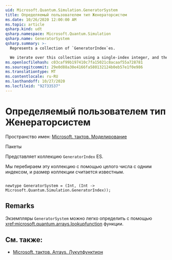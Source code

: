 ```yaml
---
uid: Microsoft.Quantum.Simulation.GeneratorSystem
title: Определяемый пользователем тип Женераторсистем
ms.date: 10/26/2020 12:00:00 AM
ms.topic: article
qsharp.kind: udt
qsharp.namespace: Microsoft.Quantum.Simulation
qsharp.name: GeneratorSystem
qsharp.summary: >-
  Represents a collection of `GeneratorIndex`es.

  We iterate over this collection using a single-index integer, and the size of the collection is assumed to be known.
ms.openlocfilehash: c03caf99b197410c7fa15021c8acaaf55a728781
ms.sourcegitcommit: 29e0d88a30e4166fa580132124b0eb57e1f0e986
ms.translationtype: MT
ms.contentlocale: ru-RU
ms.lasthandoff: 10/27/2020
ms.locfileid: "92733537"
---
```

# <a name="generatorsystem-user-defined-type"></a>Определяемый пользователем тип Женераторсистем

Пространство имен: [Microsoft. тактов. Моделирование](xref:Microsoft.Quantum.Simulation)

Пакеты [](https://nuget.org/packages/)


Представляет коллекцию `GeneratorIndex` ES.

Мы перебираем эту коллекцию с помощью целого числа с одним индексом, и размер коллекции считается известным.

```qsharp

newtype GeneratorSystem = (Int, (Int -> Microsoft.Quantum.Simulation.GeneratorIndex));
```



## <a name="remarks"></a>Remarks

Экземпляры `GeneratorSystem` можно легко определить с помощью <xref:microsoft.quantum.arrays.lookupfunction> функции.

## <a name="see-also"></a>См. также:

- [Microsoft. тактов. Arrays. Лукупфунктион](xref:Microsoft.Quantum.Arrays.LookupFunction)